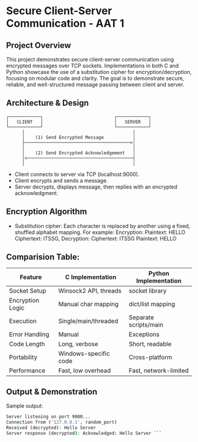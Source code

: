 # Secure Client-Server Communication - AAT 1 
## Project Overview
This project demonstrates secure client-server communication using encrypted messages over TCP sockets. Implementations in both C and Python showcase the use of a substitution cipher for encryption/decryption, focusing on modular code and clarity. The goal is to demonstrate secure, reliable, and well-structured message passing between client and server.
## Architecture & Design
    ┌────────────┐                           ┌────────────┐
    │   CLIENT   │                           │   SERVER   │
    └────────────┘                           └────────────┘
          │                                         │
          │    (1) Send Encrypted Message           │
          ├────────────────────────────────────────>│
          │                                         │
          │    (2) Send Encrypted Acknowledgement   │
          │<────────────────────────────────────────┤
          │                                         │

- Client connects to server via TCP (localhost:9000).
- Client encrypts and sends a message.
- Server decrypts, displays message, then replies with an encrypted acknowledgment.

## Encryption Algorithm
- Substitution cipher: Each character is replaced by another using a fixed, shuffled alphabet mapping.
For example:
Encryption:
Plaintext: HELLO
Ciphertext: ITSSG,
Decryption:
Ciphertext: ITSSG
Plaintext: HELLO

## Comparision Table:
| Feature           |  C Implementation       |  Python Implementation |
| ----------------- | ----------------------- | ---------------------  |
| Socket Setup      |  Winsock2 API, threads  |  socket library        |   
| Encryption Logic  |  Manual char mapping    |  dict/list mapping     |
| Execution         |  Single/main/threaded   |  Separate scripts/main |
| Error Handling    |  Manual                 |  Exceptions            |
| Code Length       |  Long, verbose          |  Short, readable       |
| Portability       |  Windows-specific code  |  Cross-platform        |
| Performance       |  Fast, low overhead     |  Fast, network-limited |
       

## Output & Demonstration
Sample output:
```bash
Server listening on port 9000...
Connection from ('127.0.0.1', random_port)
Received (decrypted): Hello Server
Server response (decrypted): Acknowledged: Hello Server ```



